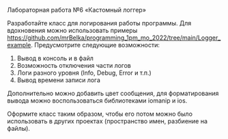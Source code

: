 Лабораторная работа №6
«Кастомный логгер»

Разработайте класс для логирования работы программы. Для вдохновения можно использовать примеры https://github.com/mrBelka/programming_1pm_mo_2022/tree/main/Logger_example.
Предусмотрите следующие возможности:
1.	Вывод в консоль и в файл
2.	Возможность отключения части логов
3.	Логи разного уровня (Info, Debug, Error и т.п.)
4.	Вывод времени записи лога

Дополнительно можно добавить цвет сообщения, для форматирования вывода можно воспользоваться библиотеками iomanip и ios.

Оформите класс таким образом, чтобы его потом можно было использовать в других проектах (пространство имен, разбиение на файлы).
